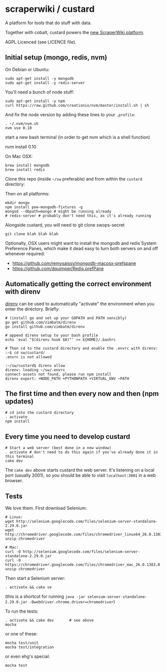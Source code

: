 # scraperwiki / custard #

A platform for tools that do stuff with data.

Together with cobalt, custard powers the [new ScraperWiki platform](https://scraperwiki.com).

AGPL Licenced (see LICENCE file).

## Initial setup (mongo, redis, nvm)

On Debian or Ubuntu:

    sudo apt-get install -y mongodb
    sudo apt-get install -y redis-server

You'll need a bunch of node stuff:

    sudo apt-get install -y npm
    curl https://raw.github.com/creationix/nvm/master/install.sh | sh

And fix the node version by adding these lines to your `.profile`:

    . ~/.nvm/nvm.sh
    nvm use 0.10
    
start a new bash terminal (in order to get nvm which is a shell function)

   nvm install 0.10

On Mac OSX:

    brew install mongodb
    brew install redis

Clone this repo (inside `~/sw` preferable) and from within the `custard` directory:

Then on all platforms:

    mkdir mongo
    npm install pow-mongodb-fixtures -g
    mongod --dbpath=mongo # might be running already
    # redis-server # probably don't need this, as it's already running
    
Alongside custard, you will need to git clone swops-secret

    git clone blah blah blah

Optionally, OSX users might want to install the mongodb and redis System Preference Panes, which make it dead easy to turn both servers on and off whenever required:

- https://github.com/remysaissy/mongodb-macosx-prefspane
- https://github.com/dquimper/Redis.prefPane

## Automatically getting the correct environment with direnv

[direnv](http://direnv.net) can be used to automatically "activate" the environment
when you enter the directory. Briefly:

    # (install go and set up your GOPATH and PATH sensibly)
    go get github.com/zimbatm/direnv
    go install github.com/zimbatm/direnv

    # append direnv setup to your bash profile
    echo 'eval "$(direnv hook $0)"' >> ${HOME}/.bashrc

    # Then cd to the custard directory and enable the .envrc with direnv:
    :~$ cd sw/custard/
    .envrc is not allowed

    :~/sw/custard$ direnv allow
    direnv: loading ~/sw/.envrc
    connect-assets not found, please run npm install
    direnv export: +NODE_PATH +PYTHONPATH +VIRTUAL_ENV ~PATH

## The first time and then every now and then (npm updates)

    # cd into the custard directory
    . activate
    npm install

## Every time you need to develop custard

    # Start a web server (best done in a new window)
    . activate # don't need to do this again if you've already done it in this terminal
    cake dev
    
The `cake dev` above starts custard the web server. It's listening on a local port (usually 3001),
so you should be able to visit `localhost:3001` in a web browser.

## Tests

We love them. First download Selenium:

    # Linux:
    wget http://selenium.googlecode.com/files/selenium-server-standalone-2.29.0.jar
    wget http://chromedriver.googlecode.com/files/chromedriver_linux64_26.0.1383.0.zip
    unzip chromedriver

    # Mac:
    curl -O http://selenium.googlecode.com/files/selenium-server-standalone-2.29.0.jar
    curl -O https://chromedriver.googlecode.com/files/chromedriver_mac_26.0.1383.0.zip
    unzip chromedriver

Then start a Selenium server:

    . activate && cake se

(this is a shortcut for running `java -jar selenium-server-standalone-2.29.0.jar -Dwebdriver.chrome.driver=chromedriver`)

To run the tests:

    . activate && cake dev       # see above
    mocha

or one of these:

    mocha test/unit
    mocha test/integration

or even ehg's special:

    mocha test

